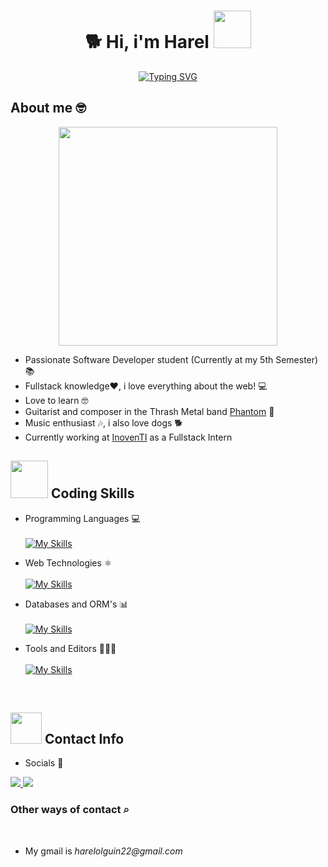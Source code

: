 <h1 align="center">🐕 Hi, i'm Harel <img src="https://www.icegif.com/wp-content/uploads/icegif-5550.gif" height="60"> </h1>
<p align="center">
  <a href="https://git.io/typing-svg"><img src="https://readme-typing-svg.demolab.com?font=Fira+Code&size=40&duration=4500&pause=600&color=F77777&background=A9E2FF00&center=true&vCenter=true&random=false&width=435&height=70&lines=Software+Engineer;Web+Developer" alt="Typing SVG" /></a>
</p>

## About me 🤓
<div align="center">
  <img width="350" src="https://cdn.dribbble.com/users/1162077/screenshots/3848914/media/7ed7d5ca074b48b328150e5a231e8d1f.gif">
</div>

- Passionate Software Developer student (Currently at my 5th Semester) 📚
- Fullstack knowledge❤️, i love everything about the web! 💻
- Love to learn 🤓
- Guitarist and composer in the Thrash Metal band [Phantom](https://linktr.ee/phantomthrash) 🎸
- Music enthusiast 🎶, i also love dogs 🐕
- Currently working at [InovenTI](https://www.linkedin.com/company/inoventi/) as a Fullstack Intern

<h2><img src="https://mir-s3-cdn-cf.behance.net/project_modules/hd/06f21a161921919.63cd7887d0a70.gif" height="60"> Coding Skills</h2>

- Programming Languages 💻<br><br>
[![My Skills](https://skillicons.dev/icons?i=html,css,cs,js,ts,py,java)](https://skillicons.dev)

- Web Technologies ⚛️ <br><br>
[![My Skills](https://skillicons.dev/icons?i=dotnet,nodejs,express,jquery,react,tailwind,bootstrap)](https://skillicons.dev)

- Databases and ORM's 📊 <br><br>
[![My Skills](https://skillicons.dev/icons?i=mysql,postgresql,mongodb,prisma)](https://skillicons.dev)

- Tools and Editors 👨🏻‍💻 <br><br>
[![My Skills](https://skillicons.dev/icons?i=git,bash,docker,vscode,neovim,visualstudio)](https://skillicons.dev)

<br>
<h2><img src="https://www.pngall.com/wp-content/uploads/5/Profile-Avatar-PNG.png" height="50"> Contact Info</h2>

- Socials 📲
<a href="https://www.linkedin.com/in/harel-alejandro-505b5a262/">
  <img src="https://img.shields.io/badge/linkedin-%230077B5.svg?style=for-the-badge&logo=linkedin&logoColor=white">
</a>
<a href="https://www.instagram.com/olguingaytan/">
  <img src="https://img.shields.io/badge/Instagram-%23E4405F.svg?style=for-the-badge&logo=Instagram&logoColor=white">
</a>

### Other ways of contact ⌕
<br>

- My gmail is _harelolguin22@gmail.com_ 
